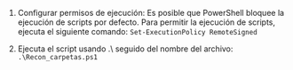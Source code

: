 1. Configurar permisos de ejecución: Es posible que PowerShell bloquee la ejecución de scripts por defecto. Para permitir la ejecución de scripts, ejecuta el siguiente comando:
`Set-ExecutionPolicy RemoteSigned`

2. Ejecuta el script usando .\ seguido del nombre del archivo:
`.\Recon_carpetas.ps1`
